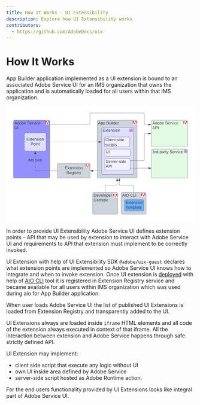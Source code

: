 ```yaml
---
title: How It Works - UI Extensibility
description: Explore how UI Extensibility works
contributors:
  - https://github.com/AdobeDocs/uix
---
```

# How It Works

App Builder application implemented as a UI extension is bound to an associated Adobe Service UI for an IMS organization that owns the application and is automatically loaded for all users within that IMS organization.

![UI Extensibility High Level Diagram](high-level-diagram.png)

In order to provide UI Extensibility Adobe Service UI defines extension points - API that may be used by extension to interact with Adobe Service UI and requirements to API that extension must implement to be correctly invoked.

UI Extension with help of UI Extensibility SDK `@adobe/uix-guest` declares what extension points are implemented so Adobe Service UI knows how to integrate and when to invoke extension. Once UI extension is [deployed](https://developer.adobe.com/app-builder/docs/getting_started/first_app/#7-deploying-the-application) with help of [AIO CLI](https://github.com/adobe/aio-cli) tool it is registered in Extension Registry service and became available for all users within IMS organization which was used during aio for App Builder application.

When user loads Adobe Service UI the list of published UI Extensions is loaded from Extension Registry and transparently added to the UI.

UI Extensions always are loaded inside `iframe` HTML elements and all code of the extension always executed in context of that iframe. All the interaction between extension and Adobe Service happens through safe strictly defined API.

UI Extension may implement:
- client side script that execute any logic without UI
- own UI inside area defined by Adobe Service
- server-side script hosted as Adobe Runtime action.

For the end users functionality provided by UI Extensions looks like integral part of Adobe Service UI.

